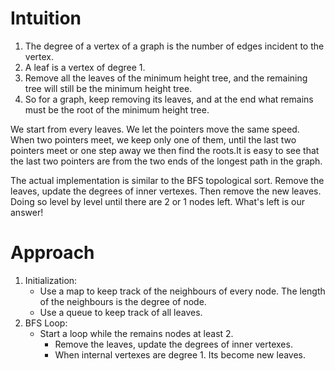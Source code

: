 # Intuition

1. The degree of a vertex of a graph is the number of edges incident to the vertex.
2. A leaf is a vertex of degree 1.
3. Remove all the leaves of the minimum height tree, and the remaining tree will still be the minimum height tree.
4. So for a graph, keep removing its leaves, and at the end what remains must be the root of the minimum height tree.

We start from every leaves. We let the pointers move the same speed. When two pointers meet, we keep only one of them, until the last two pointers meet or one step away we then find the roots.It is easy to see that the last two pointers are from the two ends of the longest path in the graph.

The actual implementation is similar to the BFS topological sort. Remove the leaves, update the degrees of inner vertexes. Then remove the new leaves. Doing so level by level until there are 2 or 1 nodes left. What's left is our answer!

# Approach

1. Initialization:
   - Use a map to keep track of the neighbours of every node. The length of the neighbours is the degree of node.
   - Use a queue to keep track of all leaves.
2. BFS Loop:
   - Start a loop while the remains nodes at least 2.
     - Remove the leaves, update the degrees of inner vertexes.
     - When internal vertexes are degree 1. Its become new leaves.
